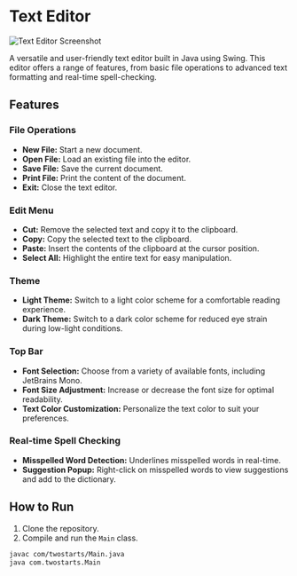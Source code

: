 # Text Editor

![Text Editor Screenshot](https://github.com/mujeebullahkalhoro/dsaproject/blob/main/image.png)

A versatile and user-friendly text editor built in Java using Swing. This editor offers a range of features, from basic file operations to advanced text formatting and real-time spell-checking.

## Features

### File Operations
- **New File:** Start a new document.
- **Open File:** Load an existing file into the editor.
- **Save File:** Save the current document.
- **Print File:** Print the content of the document.
- **Exit:** Close the text editor.

### Edit Menu
- **Cut:** Remove the selected text and copy it to the clipboard.
- **Copy:** Copy the selected text to the clipboard.
- **Paste:** Insert the contents of the clipboard at the cursor position.
- **Select All:** Highlight the entire text for easy manipulation.

### Theme
- **Light Theme:** Switch to a light color scheme for a comfortable reading experience.
- **Dark Theme:** Switch to a dark color scheme for reduced eye strain during low-light conditions.

### Top Bar
- **Font Selection:** Choose from a variety of available fonts, including JetBrains Mono.
- **Font Size Adjustment:** Increase or decrease the font size for optimal readability.
- **Text Color Customization:** Personalize the text color to suit your preferences.

### Real-time Spell Checking
- **Misspelled Word Detection:** Underlines misspelled words in real-time.
- **Suggestion Popup:** Right-click on misspelled words to view suggestions and add to the dictionary.

## How to Run

1. Clone the repository.
2. Compile and run the `Main` class.

```bash
javac com/twostarts/Main.java
java com.twostarts.Main
